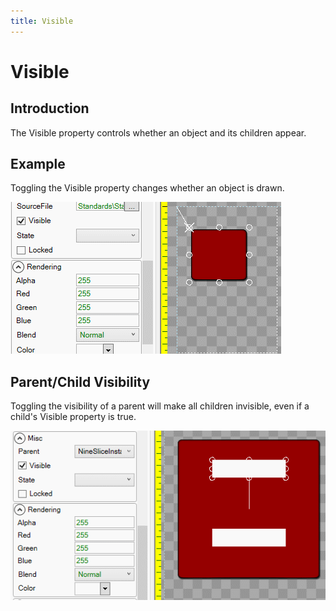 ```yaml
---
title: Visible
---
```


# Visible

## Introduction

The Visible property controls whether an object and its children appear.

## Example

Toggling the Visible property changes whether an object is drawn.

![](../../.gitbook/assets/VisibleExample.gif)

## Parent/Child Visibility

Toggling the visibility of a parent will make all children invisible, even if a child's Visible property is true.

![](../../.gitbook/assets/VisibleChildParent.gif)

